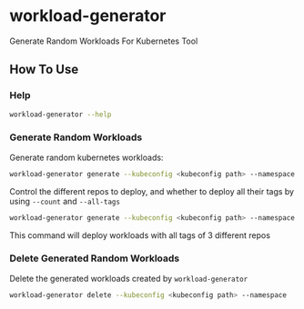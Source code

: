 # workload-generator
Generate Random Workloads For Kubernetes Tool

## How To Use

### Help

```bash
workload-generator --help
```

### Generate Random Workloads

Generate random kubernetes workloads:
```bash 
workload-generator generate --kubeconfig <kubeconfig path> --namespace <namespace>
```

Control the different repos to deploy, and whether to deploy all their tags by using `--count` and `--all-tags`
```bash 
workload-generator generate --kubeconfig <kubeconfig path> --namespace <namespace> --count 3 --all-tags
```
This command will deploy workloads with all tags of 3 different repos

### Delete Generated Random Workloads
Delete the generated workloads created by `workload-generator`
```bash 
workload-generator delete --kubeconfig <kubeconfig path> --namespace
```